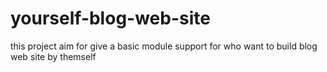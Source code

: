 # yourself-blog-web-site
this project aim for give a basic module support for who want to build  blog web site by themself
